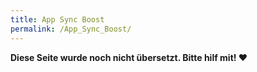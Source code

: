 ```yaml
---
title: App Sync Boost
permalink: /App_Sync_Boost/
---
```


**Diese Seite wurde noch nicht übersetzt. Bitte hilf mit! ❤**
